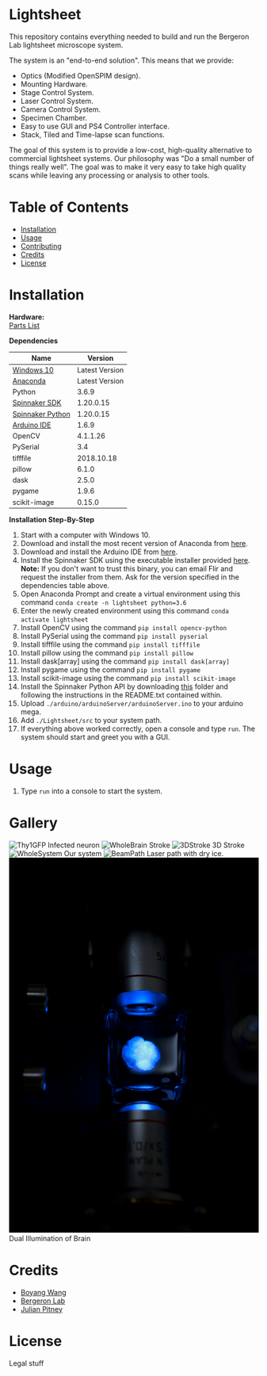 # Lightsheet

This repository contains everything needed to build and run the Bergeron Lab lightsheet microscope system.

The system is an "end-to-end solution". This means that we provide:

* Optics (Modified OpenSPIM design).
* Mounting Hardware.
* Stage Control System.
* Laser Control System.
* Camera Control System.
* Specimen Chamber.
* Easy to use GUI and PS4 Controller interface.
* Stack, Tiled and Time-lapse scan functions.

The goal of this system is to provide a low-cost, high-quality alternative to commercial lightsheet systems.
Our philosophy was "Do a small number of things really well". The goal was to make it very easy to take high quality scans while leaving any processing or analysis to other tools.
# Table of Contents
* [Installation](#installation)
* [Usage](#usage)
* [Contributing](#contributing)
* [Credits](#credits)
* [License](#license)


# Installation

**Hardware:**<br/>
[Parts List](https://docs.google.com/spreadsheets/d/18pRoh0PZBaclofkvuCLl1aGt24ObCIeX1hrV7fQlwLQ/edit?usp=sharing)


**Dependencies**

Name | Version
------------ | -------------
[Windows 10](https://www.microsoft.com/en-ca/windows/get-windows-10) | Latest Version
[Anaconda](https://www.anaconda.com/) | Latest Version
Python | 3.6.9
[Spinnaker SDK](https://drive.google.com/file/d/1ekqroxbpQbD4XAP_PvaEMywXw5San4l4/view?usp=sharing) | 1.20.0.15
[Spinnaker Python](https://drive.google.com/drive/folders/1aErW7o_pc7jhp2hj4MuVE-I-7R72fGmS?usp=sharing) | 1.20.0.15
[Arduino IDE](https://www.arduino.cc/en/main/OldSoftwareReleases) | 1.6.9
OpenCV | 4.1.1.26
PySerial | 3.4
tifffile | 2018.10.18
pillow | 6.1.0
dask | 2.5.0
pygame | 1.9.6
scikit-image | 0.15.0

**Installation Step-By-Step**

1. Start with a computer with Windows 10.
1. Download and install the most recent version of Anaconda from [here](https://www.anaconda.com/).
2. Download and install the Arduino IDE from [here](https://www.arduino.cc/en/main/OldSoftwareReleases).
5. Install the Spinnaker SDK using the executable installer provided [here](https://drive.google.com/file/d/1ekqroxbpQbD4XAP_PvaEMywXw5San4l4/view?usp=sharing). **Note:** If you don't want to trust this binary, you can email Flir and request the installer from them. Ask for the version specified in the dependencies table above.
5. Open Anaconda Prompt and create a virtual environment using this command ```conda create -n lightsheet python=3.6 ```
6. Enter the newly created environment using this command ```conda activate lightsheet```
7. Install OpenCV using the command ```pip install opencv-python```
8. Install PySerial using the command ```pip install pyserial```
9. Install tifffile using the command ```pip install tifffile```
10. Install pillow using the command ```pip install pillow```
11. Install dask[array] using the command ```pip install dask[array]```
12. Install pygame using the command ```pip install pygame```
13. Install scikit-image using the command ```pip install scikit-image```
14. Install the Spinnaker Python API by downloading [this]() folder and following the instructions in the README.txt contained within.
15. Upload ```./arduino/arduinoServer/arduinoServer.ino``` to your arduino mega.
16. Add ```./Lightsheet/src``` to your system path.
17. If everything above worked correctly, open a console and type ```run```. The system should start and greet you with a GUI.

# Usage
1. Type ```run``` into a console to start the system.
# Gallery
![Thy1GFP](./resources/thy1gfp.gif)
Infected neuron
![WholeBrain](./resources/PT1_STROKE_MAX.png)
Stroke
![3DStroke](./resources/3DStroke.gif)
3D Stroke
![WholeSystem](./resources/whole_system.JPG)
Our system
![BeamPath](./resources/laser_path.JPG)
Laser path with dry ice.
![DualIllum](./resources/dual_projection.JPG)
Dual Illumination of Brain
# Credits
* [Boyang Wang](jwang149@gmail.com)
* [Bergeron Lab](jwang149@gmail.com)
* [Julian Pitney](www.julianpitney.com)

# License
Legal stuff

